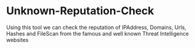 # Unknown-Reputation-Check
Using this tool we can check the reputation of IPAddress, Domains, Urls, Hashes and FileScan from the famous and well known Threat Intelligence websites
